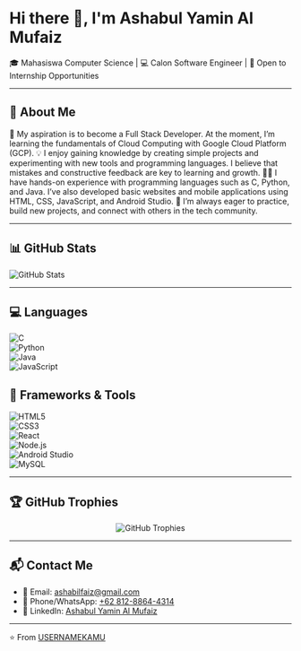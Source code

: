 # Hi there 👋, I'm Ashabul Yamin Al Mufaiz 

🎓 Mahasiswa Computer Science | 💻 Calon Software Engineer | 🚀 Open to Internship Opportunities  

---

## 🌟 About Me
🚀 My aspiration is to become a Full Stack Developer. At the moment, I’m learning the fundamentals of Cloud Computing with Google Cloud Platform (GCP).
💡 I enjoy gaining knowledge by creating simple projects and experimenting with new tools and programming languages. I believe that mistakes and constructive feedback are key to learning and growth.
👨‍💻 I have hands-on experience with programming languages such as C, Python, and Java. I’ve also developed basic websites and mobile applications using HTML, CSS, JavaScript, and Android Studio.
🌱 I’m always eager to practice, build new projects, and connect with others in the tech community.

---

## 📊 GitHub Stats  
![GitHub Stats](https://github-readme-stats.vercel.app/api?username=Ashbil&show_icons=true&theme=tokyonight)

---

## 💻 Languages  
![C](https://img.shields.io/badge/C-00599C?style=flat&logo=c&logoColor=white)  
![Python](https://img.shields.io/badge/Python-3776AB?style=flat&logo=python&logoColor=white)  
![Java](https://img.shields.io/badge/Java-007396?style=flat&logo=java&logoColor=white)  
![JavaScript](https://img.shields.io/badge/JavaScript-F7DF1E?style=flat&logo=javascript&logoColor=black)  

## 🔧 Frameworks & Tools  
![HTML5](https://img.shields.io/badge/HTML5-E34F26?style=flat&logo=html5&logoColor=white)  
![CSS3](https://img.shields.io/badge/CSS3-1572B6?style=flat&logo=css3&logoColor=white)  
![React](https://img.shields.io/badge/React-20232A?style=flat&logo=react&logoColor=61DAFB)  
![Node.js](https://img.shields.io/badge/Node.js-339933?style=flat&logo=nodedotjs&logoColor=white)  
![Android Studio](https://img.shields.io/badge/Android%20Studio-3DDC84?style=flat&logo=androidstudio&logoColor=white)  
![MySQL](https://img.shields.io/badge/MySQL-4479A1?style=flat&logo=mysql&logoColor=white)  

---

## 🏆 GitHub Trophies
<p align="center">
  <img src="https://github-profile-trophy.vercel.app/?username=USERNAMEKAMU&theme=dracula&no-frame=true&row=1&column=6" alt="GitHub Trophies" />
</p>  

---

## 📬 Contact Me  

- 📧 Email: [ashabilfaiz@gmail.com](mailto:ashabilfaiz@gmail.com)  
- 📱 Phone/WhatsApp: [+62 812-8864-4314](https://wa.me/6281288644314)  
- 💼 LinkedIn: [Ashabul Yamin Al Mufaiz](https://www.linkedin.com/in/ashabul-yamin-al-mufaiz-5914aa387/)  


---

⭐️ From [USERNAMEKAMU](https://github.com/USERNAMEKAMU)

